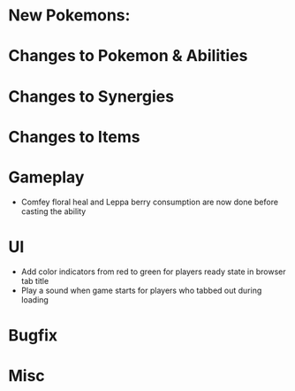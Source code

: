# New Pokemons:

# Changes to Pokemon & Abilities

# Changes to Synergies

# Changes to Items

# Gameplay

- Comfey floral heal and Leppa berry consumption are now done before casting the ability

# UI

- Add color indicators from red to green for players ready state in browser tab title
- Play a sound when game starts for players who tabbed out during loading

# Bugfix

# Misc
